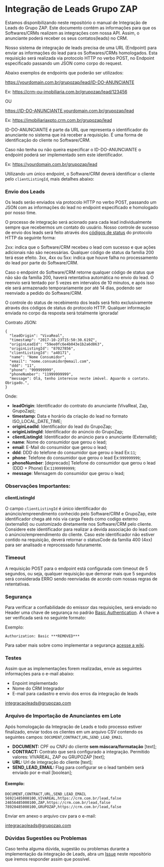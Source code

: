 # Integração de Leads Grupo ZAP

Estamos disponibilizando neste repositório o manual de Integração de Leads do Grupo ZAP. Este documento contém as informações para que os Softwares/CRMs realizem as integrações com nossa API. Assim, o anunciante poderá receber os seus contatos(leads) no CRM.

Nosso sistema de integração de leads precisa de uma URL (Endpoint) para enviar as informações do lead para os Softwares/CRMs homologados. Esta requisição será realizada via protocolo HTTP no verbo POST, no Endpoint especificado passando um JSON como corpo do request. 

Abaixo exemplos de endpoints que poderão ser utilizados: 

https://yourdomain.com.br/grupozap/lead/ID-DO-ANUNCIANTE

Ex:
https://crm-ou-imobiliaria.com.br/grupozap/lead/123456

OU

https://ID-DO-ANUNCIANTE.yourdomain.com.br/grupozap/lead

Ex:
https://imobiliariaxpto.crm.com.br/grupozap/lead

ID-DO-ANUNCIANTE é parte da URL que representa o identificador do anunciante no sistema que irá receber a requisição. É uma forma de identificação do cliente no Software/CRM.

Caso não tenha ou não queira especificar o ID-DO-ANUNCIANTE o endpoint poderá ser implementado sem este identificador.

Ex: 
https://yourdomain.com.br/grupozap/lead

Utilizando um único endpoint, o Software/CRM deverá identificar o cliente pelo `clientListingId`, mais detalhes abaixo:

### Envio dos Leads
Os leads serão enviados via protocolo HTTP no verbo POST, passando um JSON com as informações do lead no endpoint especificado e homologado por nosso time.

O processo de integração será acionado para cada lead individualmente sempre que recebermos um contato do usuário. Nosso controle de sucesso de envio dos leads será feito através dos [códigos de status](https://www.w3.org/Protocols/rfc2616/rfc2616-sec10.html) do protocolo HTTP da seguinte forma:

2xx: indica que o Software/CRM recebeu o lead com sucesso e que ações adicionais não são necessárias. Qualquer código de status da família 200 terá esse efeito.
3xx, 4xx ou 5xx: indica que houve falha no processamento do lead por parte do Software/CRM.

Caso o endpoint do Software/CRM retorne qualquer código de status que não são da família 200, haverá retentativa automática no envio do lead. O reenvio será tentado por 5 vezes em intervalos de 10 minutos, e após isso ele será armazenado temporariamente por até 14 dias, podendo ser reenviado a pedido do Software/CRM.

O controle do status de recebimento dos leads será feito exclusivamente através dos códigos de status do protocolo HTTP. 
Qualquer informação enviada no corpo da resposta será totalmente ignorada!

Contrato JSON:
```
{
  "leadOrigin": "VivaReal",
  "timestamp": "2017-10-23T15:50:30.619Z",
  "originLeadId": "59ee0fc6e4b043e1b2a6d863",
  "originListingId": "87027856",
  "clientListingId": "a40171",
  "name": "Nome Consumidor",
  "email": "nome.consumidor@email.com",
  "ddd": "11",
  "phone": "999999999",
  "phoneNumber": "11999999999",
  "message": Olá, tenho interesse neste imóvel. Aguardo o contato. Obrigado.",
}
```

Onde:

- **leadOrigin**: Identificador do contrato do anunciante (VivaReal, Zap, GrupoZap);
- **timestamp**: Data e horário da criação do lead no formato ISO_LOCAL_DATE_TIME;
- **originLeadId**: Identificador do lead do GrupoZap;
- **originListingId**: Identificador do anúncio do GrupoZap;
- **clientListingId**: Identificador do anúncio para o anunciante (ExternalId);
- **name**: Nome do consumidor que gerou o lead;
- **email**: E-Mail do consumidor que gerou o lead;
- **ddd**: DDD do telefone do consumidor que gerou o lead Ex:`11`;
- **phone**: Telefone do consumidor que gerou o lead Ex:`999999999`;
- **phoneNumber**: [deprecado] Telefone do consumidor que gerou o lead (DDD + Phone) Ex:`11999999999`;
- **message**: Mensagem do consumidor que gerou o lead;

### Observações Importantes:

#### clientListingId
O campo `clientListingId` é único identificador do anúncio/empreendimento conhecido pelo Software/CRM e GrupoZap, este identificador chega até nós via carga Feeds como codigo externo (externalId) ou customizado diretamente nos Software/CRM pelo cliente. Considere este identificador para realizar a devida associação do lead com o anúncio/empreendimento do cliente. Caso este identificador não estiver contído na requisição, deverá retornar o statusCode da família 400 (4xx) para ser analisado e reprocessado futuramente.

### Timeout
A requisição POST para o endpoint está configurada com timeout de 5 segundos, ou seja, qualquer requisição que demorar mais que 5 segundos será considerada ERRO sendo reenviadas de acordo com nossas regras de retentativas.

### Segurança
Para verificar a confiabilidade do emissor das requisições, será enviado no Header uma chave de segurança no padrão [Basic Authentication](https://en.wikipedia.org/wiki/Basic_access_authentication). A chave a ser verificada será no seguinte formato:

Exemplo:
```
Authorization: Basic ***REMOVED***
```
Para saber mais sobre como implementar a segurança [acesse a wiki](https://github.com/grupozap/crm-lead-integration/wiki/Como-Validar-Segurança-SECRET_KEY).

### Testes
Assim que as implementações forem realizadas, envie as seguintes informações para o e-mail abaixo: 
- Enpoint implementado
- Nome do CRM Integrador
- E-mail para cadastro e envio dos erros da integração de leads
 <p><a href="mailto:integracaoleads@grupozap.com">integracaoleads@grupozap.com</a></p>

### Arquivo de Importação de Anunciantes em Lote
Após homologação da Integração de Leads e todo processo estiver finalizado, enviar todos os clientes em um arquivo CSV contendo os seguintes campos: `DOCUMENT`,`CONTRACT`,`URL`,`SEND_LEAD_EMAIL`

- **DOCUMENT:** CPF ou CNPJ do cliente **sem máscara/formatação** [text];
- **CONTRACT:** Contrato que será configurado a integração. Permitido valores: VIVAREAL, ZAP ou GRUPOZAP [text];
- **URL:** Url de integração do cliente [text];
- **SEND_LEAD_EMAIL:** Flag para configurar se o lead também será enviado por e-mail [boolean];

#### Exemplo:
```
DOCUMENT,CONTRACT,URL,SEND_LEAD_EMAIL
56921485000100,VIVAREAL,https://crm.com.br/lead,false
24656485000100,ZAP,https://crm.com.br/lead,false
78920485000100,GRUPOZAP,https://crm.com.br/lead,false
```
Enviar em anexo o arquivo csv para o e-mail: <p><a href="mailto:integracaoleads@grupozap.com">integracaoleads@grupozap.com</a></p>

### Dúvidas Sugestões ou Problemas
Caso tenha alguma dúvida, sugestão ou problemas durante a implementação da integração de Leads, abra um [Issue](https://github.com/grupozap/crm-lead-integration/issues) neste repositório que iremos responder assim que possível.

